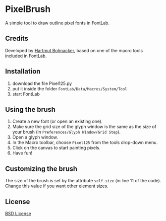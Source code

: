 PixelBrush
==========

A simple tool to draw outline pixel fonts in FontLab.

Credits
-------

Developed by [Hartmut Bohnacker](http://www.hartmut-bohnacker.de/), based on one of the macro tools included in FontLab.

Installation
------------

1. download the file Pixel125.py
2. put it inside the folder `FontLab/Data/Macros/System/Tool`
3. start FontLab

Using the brush
---------------

1. Create a new font (or open an existing one).
2. Make sure the grid size of the glyph window is the same as the size of your brush (in `Preferences/Glyph Window/Grid Step`).
3. Open a glyph window.
4. In the Macro toolbar, choose `Pixel125` from the tools drop-down menu.
5. Click on the canvas to start painting pixels.
6. Have fun!

Customizing the brush
---------------------

The size of the brush is set by the attribute `self.size` (in line 11 of the code). Change this value if you want other element sizes.

License
-------

[BSD License](http://www.opensource.org/licenses/bsd-license.php)